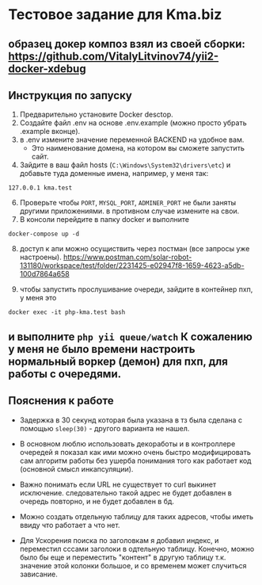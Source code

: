 # Тестовое задание для Kma.biz
## образец докер композ взял из своей сборки: https://github.com/VitalyLitvinov74/yii2-docker-xdebug
## Инструкция по запуску
1.  Предварительно установите Docker desctop.
3.  Создайте файл .env на основе .env.example (можно просто убрать .example вконце).
4.  в .env измените значение переменной BACKEND  на удобное вам.
    -   Это наименование домена, на котором вы сможете запустить сайт.
5.  Зайдите в ваш файл hosts (`C:\Windows\System32\drivers\etc`) и добавьте туда доменные имена, например, у меня так:
```
127.0.0.1 kma.test
```
6. Проверьте чтобы `PORT`, `MYSQL_PORT`, `ADMINER_PORT` не были заняты другими приложениями. в противном случае измените на свои.
7. В консоли перейдите в папку docker и выполните
```
docker-compose up -d
```
8. доступ к апи можно осущиствить через постман (все запросы уже настроены).
   https://www.postman.com/solar-robot-131180/workspace/test/folder/2231425-e02947f8-1659-4623-a5db-100d7864a658

9. чтобы запустить прослушивание очереди, зайдите в контейнер пхп, у меня это
```
docker exec -it php-kma.test bash
```
и выполните `php yii queue/watch`
К сожалению у меня не было времени настроить нормальный воркер (демон) для пхп, для работы с очередями.
--------------
## Пояснения к работе
- Задержка в 30 секунд которая была указана в тз была сделана с помощью `sleep(30)` - другого варианта не нашел.

- В основном люблю использовать декоработы и в контроллере очередей я показал как ими можно очень быстро модифицировать 
сам алгоритм работы без ушерба понимания того как работает код (основной смысл инкапсуляции).

- Важно понимать если URL не существует то curl выкинет исключение. 
следовательно такой адрес не будет добавлен в очередь повторно, и не будет добавлен в бд.

- Можно создать отдельную таблицу для таких адресов, чтобы иметь ввиду что работает а что нет. 

- Для Ускорения поиска по заголовкам я добавил индекс, и переместил сссами заголоки в одтельную таблицу. 
Конечно, можно было бы еще и переместить "контент" в другую таблицу т.к. значение этой колонки большое,
и со временем может случиться зависание.
